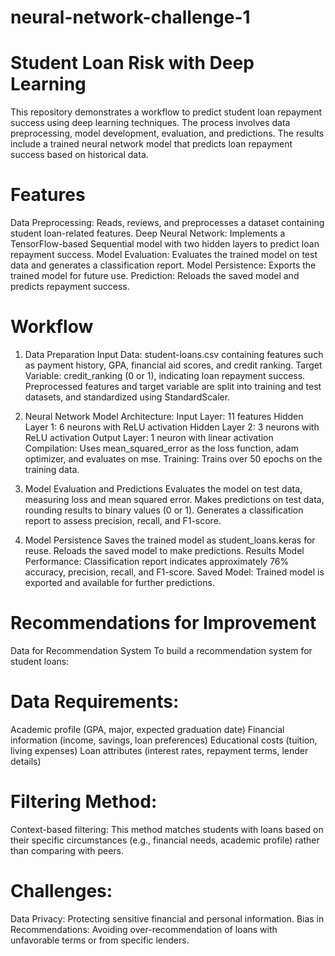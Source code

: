 # neural-network-challenge-1
# Student Loan Risk with Deep Learning
This repository demonstrates a workflow to predict student loan repayment success using deep learning techniques. The process involves data preprocessing, model development, evaluation, and predictions. The results include a trained neural network model that predicts loan repayment success based on historical data.

# Features
Data Preprocessing: Reads, reviews, and preprocesses a dataset containing student loan-related features.
Deep Neural Network: Implements a TensorFlow-based Sequential model with two hidden layers to predict loan repayment success.
Model Evaluation: Evaluates the trained model on test data and generates a classification report.
Model Persistence: Exports the trained model for future use.
Prediction: Reloads the saved model and predicts repayment success.

# Workflow
1. Data Preparation
Input Data: student-loans.csv containing features such as payment history, GPA, financial aid scores, and credit ranking.
Target Variable: credit_ranking (0 or 1), indicating loan repayment success.
Preprocessed features and target variable are split into training and test datasets, and standardized using StandardScaler.

2. Neural Network Model
Architecture:
Input Layer: 11 features
Hidden Layer 1: 6 neurons with ReLU activation
Hidden Layer 2: 3 neurons with ReLU activation
Output Layer: 1 neuron with linear activation
Compilation: Uses mean_squared_error as the loss function, adam optimizer, and evaluates on mse.
Training: Trains over 50 epochs on the training data.

3. Model Evaluation and Predictions
Evaluates the model on test data, measuring loss and mean squared error.
Makes predictions on test data, rounding results to binary values (0 or 1).
Generates a classification report to assess precision, recall, and F1-score.

4. Model Persistence
Saves the trained model as student_loans.keras for reuse.
Reloads the saved model to make predictions.
Results
Model Performance: Classification report indicates approximately 76% accuracy, precision, recall, and F1-score.
Saved Model: Trained model is exported and available for further predictions.


# Recommendations for Improvement
Data for Recommendation System
To build a recommendation system for student loans:

# Data Requirements:
Academic profile (GPA, major, expected graduation date)
Financial information (income, savings, loan preferences)
Educational costs (tuition, living expenses)
Loan attributes (interest rates, repayment terms, lender details)

# Filtering Method:

Context-based filtering: This method matches students with loans based on their specific circumstances (e.g., financial needs, academic profile) rather than comparing with peers.

# Challenges:

Data Privacy: Protecting sensitive financial and personal information.
Bias in Recommendations: Avoiding over-recommendation of loans with unfavorable terms or from specific lenders.

